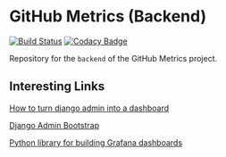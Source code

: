 # GitHub Metrics (Backend)

[![Build Status](https://travis-ci.org/darkroomdevs/github-metrics-backend.svg?branch=master)](https://travis-ci.org/darkroomdevs/github-metrics-backend)
[![Codacy Badge](https://api.codacy.com/project/badge/Grade/b08b3eb368124ed7afc6efed29a19f71)](https://www.codacy.com/app/darkroomdevs/github-metrics-backend?utm_source=github.com&amp;utm_medium=referral&amp;utm_content=darkroomdevs/github-metrics-backend&amp;utm_campaign=Badge_Grade)

Repository for the `backend` of the GitHub Metrics project.

## Interesting Links

[How to turn django admin into a dashboard](https://medium.com/@hakibenita/how-to-turn-django-admin-into-a-lightweight-dashboard-a0e0bbf609ad)

[Django Admin Bootstrap](https://github.com/douglasmiranda/django-admin-bootstrap)

[Python library for building Grafana dashboards](https://github.com/weaveworks/grafanalib)
